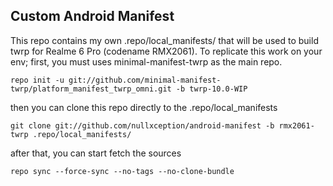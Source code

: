## Custom Android Manifest

This repo contains my own .repo/local_manifests/ that will be used to build twrp for Realme 6 Pro (codename RMX2061).
To replicate this work on your env; first, you must uses minimal-manifest-twrp as the main repo.
```
repo init -u git://github.com/minimal-manifest-twrp/platform_manifest_twrp_omni.git -b twrp-10.0-WIP
```
then you can clone this repo directly to the .repo/local_manifests
```
git clone git://github.com/nullxception/android-manifest -b rmx2061-twrp .repo/local_manifests/
```
after that, you can start fetch the sources
```
repo sync --force-sync --no-tags --no-clone-bundle
```
